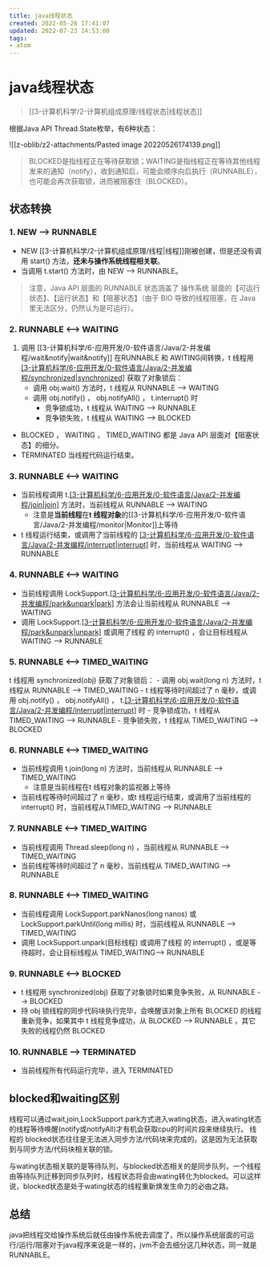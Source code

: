 ```yaml
---
title: java线程状态
created: 2022-05-26 17:41:07
updated: 2022-07-23 14:53:00
tags: 
- atom
---
```

# java线程状态

> [[3-计算机科学/2-计算机组成原理/线程状态|线程状态]]

根据Java API Thread.State枚举，有6种状态：

![[z-oblib/z2-attachments/Pasted image 20220526174139.png]]

> BLOCKED是指线程正在等待获取锁；WAITING是指线程正在等待其他线程发来的通知（notify），收到通知后，可能会顺序向后执行（RUNNABLE），也可能会再次获取锁，进而被阻塞住（BLOCKED）。

## 状态转换

### 1. NEW --> RUNNABLE
- NEW [[3-计算机科学/2-计算机组成原理/线程|线程]]刚被创建，但是还没有调用 start() 方法，**还未与操作系统线程相关联**。
- 当调用 t.start() 方法时，由 NEW --> RUNNABLE。

> 注意，Java API 层面的 RUNNABLE 状态涵盖了 操作系统 层面的【可运行状态】、【运行状态】和【阻塞状态】（由于 BIO 导致的线程阻塞，在 Java 里无法区分，仍然认为是可运行）。

### 2. RUNNABLE <--> WAITING
1. 调用 [[3-计算机科学/6-应用开发/0-软件语言/Java/2-并发编程/wait&notify|wait&notify]] 在RUNNABLE 和 AWITING间转换，t 线程用 [[3-计算机科学/6-应用开发/0-软件语言/Java/2-并发编程/synchronized|synchronized]](obj) 获取了对象锁后：
	- 调用 obj.wait() 方法时，t 线程从 RUNNABLE --> WAITING
	- 调用 obj.notify() ， obj.notifyAll() ， t.interrupt() 时
		- 竞争锁成功，t 线程从 WAITING --> RUNNABLE 
		- 竞争锁失败，t 线程从 WAITING --> BLOCKED 
- BLOCKED ， WAITING ， TIMED_WAITING 都是 Java API 层面对【阻塞状态】的细分。
- TERMINATED 当线程代码运行结束。

### 3. RUNNABLE <--> WAITING

- 当前线程调用 t.[[3-计算机科学/6-应用开发/0-软件语言/Java/2-并发编程/join|join]]() 方法时，当前线程从 RUNNABLE --> WAITING
	- 注意是**当前线程**在**t 线程对象**的[[3-计算机科学/6-应用开发/0-软件语言/Java/2-并发编程/monitor|Monitor]]上等待
- t 线程运行结束，或调用了当前线程的 [[3-计算机科学/6-应用开发/0-软件语言/Java/2-并发编程/interrupt|interrupt]]() 时，当前线程从 WAITING --> RUNNABLE

### 4. RUNNABLE <--> WAITING

- 当前线程调用 LockSupport.[[3-计算机科学/6-应用开发/0-软件语言/Java/2-并发编程/park&unpark|park]]() 方法会让当前线程从 RUNNABLE --> WAITING
- 调用 LockSupport.[[3-计算机科学/6-应用开发/0-软件语言/Java/2-并发编程/park&unpark|unpark]](目标线程) 或调用了线程 的 interrupt() ，会让目标线程从WAITING --> RUNNABLE

### 5. RUNNABLE <--> TIMED_WAITING

t 线程用 synchronized(obj) 获取了对象锁后：
	- 调用 obj.wait(long n) 方法时，t 线程从 RUNNABLE --> TIMED_WAITING
	- t 线程等待时间超过了 n 毫秒，或调用 obj.notify() ， obj.notifyAll() ， t.[[3-计算机科学/6-应用开发/0-软件语言/Java/2-并发编程/interrupt|interrupt]]() 时
		- 竞争锁成功，t 线程从 TIMED_WAITING --> RUNNABLE 
		- 竞争锁失败，t 线程从 TIMED_WAITING --> BLOCKED 

### 6. RUNNABLE <--> TIMED_WAITING

- 当前线程调用 t.join(long n) 方法时，当前线程从 RUNNABLE --> TIMED_WAITING
	- 注意是当前线程在t 线程对象的监视器上等待
- 当前线程等待时间超过了 n 毫秒，或t 线程运行结束，或调用了当前线程的 interrupt() 时，当前线程从TIMED_WAITING --> RUNNABLE

### 7. RUNNABLE <--> TIMED_WAITING

- 当前线程调用 Thread.sleep(long n) ，当前线程从 RUNNABLE --> TIMED_WAITING 
- 当前线程等待时间超过了 n 毫秒，当前线程从 TIMED_WAITING --> RUNNABLE 

### 8. RUNNABLE <--> TIMED_WAITING

- 当前线程调用 LockSupport.parkNanos(long nanos) 或 LockSupport.parkUntil(long millis) 时，当前线程从 RUNNABLE --> TIMED_WAITING
- 调用 LockSupport.unpark(目标线程) 或调用了线程 的 interrupt() ，或是等待超时，会让目标线程从 TIMED_WAITING--> RUNNABLE

### 9. RUNNABLE <--> BLOCKED

- t 线程用 synchronized(obj) 获取了对象锁时如果竞争失败，从 RUNNABLE --> BLOCKED 
- 持 obj 锁线程的同步代码块执行完毕，会唤醒该对象上所有 BLOCKED 的线程重新竞争，如果其中 t 线程竞争成功，从 BLOCKED --> RUNNABLE ，其它失败的线程仍然 BLOCKED 

### 10. RUNNABLE --> TERMINATED

- 当前线程所有代码运行完毕，进入 TERMINATED


## blocked和waiting区别

线程可以通过wait,join,LockSupport.park方式进入wating状态，进入wating状态的线程等待唤醒(notify或notifyAll)才有机会获取cpu的时间片段来继续执行。
线程的 blocked状态往往是无法进入同步方法/代码块来完成的。这是因为无法获取到与同步方法/代码块相关联的锁。

与wating状态相关联的是等待队列，与blocked状态相关的是同步队列，一个线程由等待队列迁移到同步队列时，线程状态将会由wating转化为blocked。可以这样说，blocked状态是处于wating状态的线程重新焕发生命力的必由之路。

 ## 总结

java把线程交给操作系统后就任由操作系统去调度了，所以操作系统层面的可运行/运行/阻塞对于java程序来说是一样的，jvm不会去细分这几种状态，同一就是RUNNABLE。
